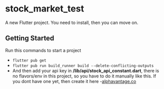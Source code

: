 # stock_market_test

A new Flutter project. You need to install, then you can move on.

## Getting Started

Run this commands to start a project

- `flutter pub get`
- `flutter pub run build_runner build --delete-conflicting-outputs`
- And then add your api key in **/lib/api/stock_api_constant.dart**, there is no flavors/env in this project, so you have to do it manually like this.
  If you dont have one yet, then create it here -[alphavantage.co](https://www.alphavantage.co/support/#api-key)
